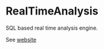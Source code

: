 # RealTimeAnalysis
SQL based real time analysis engine.

See [website](https://dbiir.github.io/RealTimeAnalysis/)

